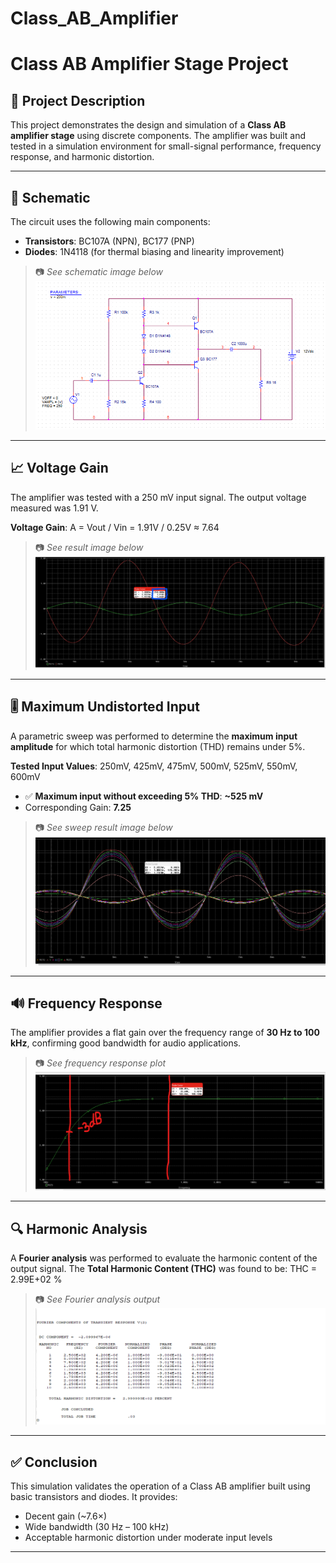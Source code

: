 # Class_AB_Amplifier

# Class AB Amplifier Stage Project

## 🔧 Project Description

This project demonstrates the design and simulation of a **Class AB amplifier stage** using discrete components. The amplifier was built and tested in a simulation environment for small-signal performance, frequency response, and harmonic distortion.

---

## 🧩 Schematic

The circuit uses the following main components:

- **Transistors**: BC107A (NPN), BC177 (PNP)
- **Diodes**: 1N4118 (for thermal biasing and linearity improvement)

> 📷 *See schematic image below*  
![Schematic](docs/Design.png)

---

## 📈 Voltage Gain

The amplifier was tested with a 250 mV input signal. The output voltage measured was 1.91 V.

**Voltage Gain**: A = Vout / Vin = 1.91V / 0.25V ≈ 7.64
> 📷 *See result image below*  
![Voltage Gain](docs/Amplif.png)

---

## 🎚️ Maximum Undistorted Input

A parametric sweep was performed to determine the **maximum input amplitude** for which total harmonic distortion (THD) remains under 5%.

**Tested Input Values**: 250mV, 425mV, 475mV, 500mV, 525mV, 550mV, 600mV


- ✅ **Maximum input without exceeding 5% THD**: **~525 mV**
- Corresponding Gain: **7.25**

> 📷 *See sweep result image below*  
![Distortion Sweep](docs/AnalizaDistorsiuni.png)

---

## 🔊 Frequency Response

The amplifier provides a flat gain over the frequency range of **30 Hz to 100 kHz**, confirming good bandwidth for audio applications.

> 📷 *See frequency response plot*  
![Frequency Response](docs/FreqBand.png)

---

## 🔍 Harmonic Analysis

A **Fourier analysis** was performed to evaluate the harmonic content of the output signal. The **Total Harmonic Content (THC)** was found to be: THC = 2.99E+02 %


> 📷 *See Fourier analysis output*  
![Fourier Analysis](docs/FourierAnalisis.png)

---

## ✅ Conclusion

This simulation validates the operation of a Class AB amplifier built using basic transistors and diodes. It provides:

- Decent gain (~7.6×)
- Wide bandwidth (30 Hz – 100 kHz)
- Acceptable harmonic distortion under moderate input levels

---


